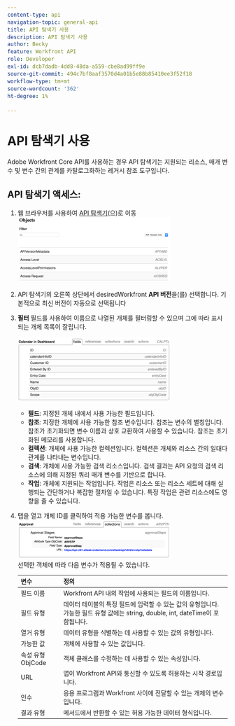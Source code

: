 ```yaml
---
content-type: api
navigation-topic: general-api
title: API 탐색기 사용
description: API 탐색기 사용
author: Becky
feature: Workfront API
role: Developer
exl-id: dcb7dadb-4dd8-48da-a559-cbe8ad99ff9e
source-git-commit: 494c7bf8aaf3570d4a01b5e88b85410ee3f52f18
workflow-type: tm+mt
source-wordcount: '362'
ht-degree: 1%

---
```



# API 탐색기 사용

Adobe Workfront Core API를 사용하는 경우 API 탐색기는 지원되는 리소스, 매개 변수 및 변수 간의 관계를 카탈로그화하는 레거시 참조 도구입니다.

## API 탐색기 액세스:

1. 웹 브라우저를 사용하여 [API 탐색기](https://developer.adobe.com/workfront/api-explorer/)(으)로 이동\
   ![API 탐색기로 이동](assets/mceclip1-350x149.png)

1. API 탐색기의 오른쪽 상단에서 desiredWorkfront **API 버전**&#x200B;을(를) 선택합니다. 기본적으로 최신 버전이 자동으로 선택됩니다
1. **필터** 필드를 사용하여 이름으로 나열된 개체를 필터링할 수 있으며 그에 따라 표시되는 개체 목록이 잘립니다.

   ![API 탐색기 필드](assets/mceclip2-350x147.png)

   * **필드**: 지정된 개체 내에서 사용 가능한 필드입니다.
   * **참조**: 지정한 개체에 사용 가능한 참조 변수입니다. 참조는 변수의 별칭입니다. 참조가 초기화되면 변수 이름과 상호 교환하여 사용할 수 있습니다. 참조는 초기화된 메모리를 사용합니다.
   * **컬렉션**: 개체에 사용 가능한 컬렉션입니다. 컬렉션은 개체와 리소스 간의 일대다 관계를 나타내는 변수입니다.
   * **검색**: 개체에 사용 가능한 검색 리소스입니다. 검색 결과는 API 요청의 검색 리소스에 의해 지정된 쿼리 매개 변수를 기반으로 합니다.
   * **작업**: 개체에 지원되는 작업입니다. 작업은 리소스 또는 리소스 세트에 대해 실행되는 간단하거나 복잡한 절차일 수 있습니다. 특정 작업은 관련 리소스에도 영향을 줄 수 있습니다.

1. 탭을 열고 개체 ID를 클릭하여 적용 가능한 변수를 봅니다.\
   ![변수 보기](assets/approval-350x89.png)\
   선택한 객체에 따라 다음 변수가 적용될 수 있습니다.

   | 변수 | 정의 |
   |---|---|
   | 필드 이름 | Workfront API 내의 작업에 사용되는 필드의 이름입니다. |
   | 필드 유형 | 데이터 테이블의 특정 필드에 입력할 수 있는 값의 유형입니다. 가능한 필드 유형 값에는 string, double, int, dateTime이 포함됩니다. |
   | 열거 유형 | 데이터 유형을 식별하는 데 사용할 수 있는 값의 유형입니다. |
   | 가능한 값 | 개체에 사용할 수 있는 값입니다. |
   | 속성 유형 ObjCode | 객체 클래스를 수정하는 데 사용할 수 있는 속성입니다. |
   | URL | 앱이 Workfront API와 통신할 수 있도록 허용하는 시작 경로입니다. |
   | 인수 | 응용 프로그램과 Workfront 사이에 전달할 수 있는 개체의 변수입니다. |
   | 결과 유형 | 메서드에서 반환할 수 있는 허용 가능한 데이터 형식입니다. |
